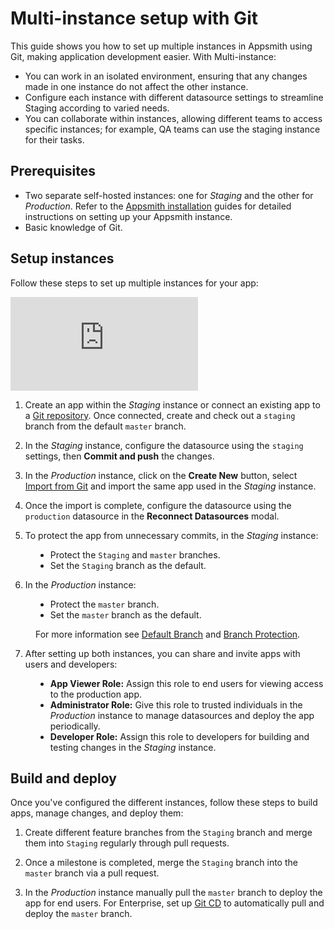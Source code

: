 # Multi-instance setup with Git 

This guide shows you how to set up multiple instances in Appsmith using Git, making application development easier. With Multi-instance:

* You can work in an isolated environment, ensuring that any changes made in one instance do not affect the other instance.
* Configure each instance with different datasource settings to streamline Staging according to varied needs.
* You can collaborate within instances, allowing different teams to access specific instances; for example, QA teams can use the staging instance for their tasks.



## Prerequisites

* Two separate self-hosted instances: one for *Staging* and the other for *Production*. Refer to the [Appsmith installation](/getting-started/setup/installation-guides) guides for detailed instructions on setting up your Appsmith instance.
* Basic knowledge of Git.


## Setup instances

Follow these steps to set up multiple instances for your app:


<div style={{ position: "relative", paddingBottom: "calc(50.520833333333336% + 41px)", height: "0", width: "100%" }}>
  <iframe src="https://demo.arcade.software/KW8UHVsaBJquF3TNfNiE?embed" frameborder="0" loading="lazy" webkitallowfullscreen mozallowfullscreen allowfullscreen style={{ position: "absolute", top: "0", left: "0", width: "100%", height: "100%", colorScheme: "light" }} title="Appsmith | Connect Data">
  </iframe>
</div>

1. Create an app within the *Staging* instance or connect an existing app to a [Git repository](/advanced-concepts/version-control-with-git/connecting-to-git-repository). Once connected, create and check out a `staging` branch from the default `master` branch.

2. In the *Staging* instance, configure the datasource using the `staging` settings, then **Commit and push** the changes.

3. In the *Production* instance, click on the **Create New** button, select [Import from Git](/advanced-concepts/version-control-with-git/import-from-repository) and import the same app used in the *Staging* instance.

4. Once the import is complete, configure the datasource using the `production` datasource in the **Reconnect Datasources** modal.

5. To protect the app from unnecessary commits, in the *Staging* instance:

<dd>

* Protect the `Staging` and `master` branches.
* Set the `Staging` branch as the default.

</dd>

6. In the *Production* instance:

<dd>

* Protect the `master` branch.
* Set the `master` branch as the default.

For more information see [Default Branch](/advanced-concepts/version-control-with-git/working-with-branches#default-branch) and [Branch Protection](/advanced-concepts/version-control-with-git/working-with-branches#branch-protection).

</dd>

7. After setting up both instances, you can share and invite apps with users and developers:

<dd>

* **App Viewer Role:** Assign this role to end users for viewing access to the production app.
* **Administrator Role:** Give this role to trusted individuals in the *Production* instance to manage datasources and deploy the app periodically.
* **Developer Role:** Assign this role to developers for building and testing changes in the *Staging* instance.

</dd>



## Build and deploy

Once you've configured the different instances, follow these steps to build apps, manage changes, and deploy them:

1. Create different feature branches from the `Staging` branch and merge them into `Staging` regularly through pull requests.

2. Once a milestone is completed, merge the `Staging` branch into the `master` branch via a pull request.

3. In the *Production* instance manually pull the `master` branch to deploy the app for end users. For Enterprise, set up [Git CD](/advanced-concepts/version-control-with-git/cd-with-git) to automatically pull and deploy the `master` branch.

